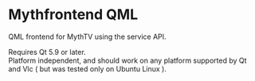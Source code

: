 Mythfrontend QML
================

QML frontend for MythTV using the service API.

Requires Qt 5.9 or later.<br>
Platform independent, and should work on any platform supported by Qt and Vlc ( but was tested only on Ubuntu Linux ).
